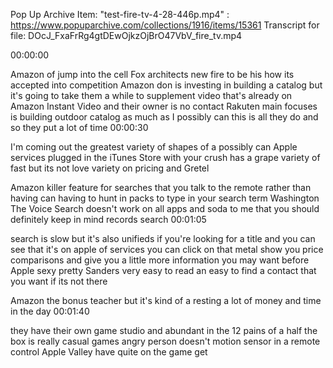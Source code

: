 Pop Up Archive Item: "test-fire-tv-4-28-446p.mp4" : https://www.popuparchive.com/collections/1916/items/15361
Transcript for file: DOcJ_FxaFrRg4gtDEwOjkzOjBrO47VbV_fire_tv.mp4

00:00:00

Amazon of jump into the cell
Fox architects new fire to be his how its accepted into competition
Amazon
don is investing in building a catalog but it's going to take them a while to supplement video
that's already on Amazon Instant Video and their owner is no contact Rakuten main focuses
is building outdoor catalog as much as I possibly can this is all they do and so they put a lot of time
00:00:30

I'm coming out the greatest variety of shapes of a possibly can
Apple services plugged in the iTunes Store with your crush has a grape variety of fast but its not love
variety on pricing and Gretel

Amazon killer feature for searches that you talk to the remote rather than having
can having to hunt in packs to type in your search term Washington
The Voice Search doesn't work on all apps and soda to me that you should definitely keep in mind records search
00:01:05

search is slow but it's also unifieds if you're looking for a title and you can see that it's on
apple of services you can click on that metal show you price comparisons and give you a little more information
you may want before Apple sexy pretty Sanders
very easy to read an easy to find a contact that you want if its not there

Amazon
the bonus teacher but it's kind of a resting a lot of money and time in the day
00:01:40

they have their own game studio and abundant in the 12 pains of a half the box
is really casual games angry person doesn't motion sensor in a remote control
Apple Valley have quite on the game get

